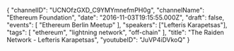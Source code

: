 {
    "channelID": "UCNOfzGXD_C9YMYmnefmPH0g",
    "channelName": "Ethereum Foundation",
    "date": "2016-11-03T19:15:55.000Z",
    "draft": false,
    "events": [
        "Ethereum Berlin Meetup"
    ],
    "speakers": ["Lefteris Karapetsas"],
    "tags": [
        "ethereum",
        "lightning network",
        "off-chain"
    ],
    "title": "The Raiden Network - Lefteris Karapetsas",
    "youtubeID": "JuVP4iDVkoQ"
}
